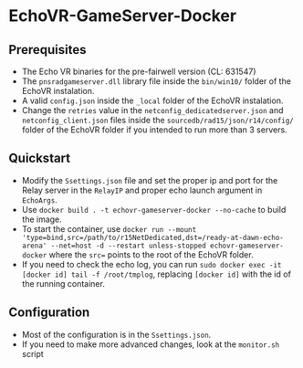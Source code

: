 # EchoVR-GameServer-Docker

## Prerequisites
- The Echo VR binaries for the pre-fairwell version (CL: 631547)
- The `pnsradgameserver.dll` library file inside the `bin/win10/` folder of the EchoVR instalation.
- A valid `config.json` inside the `_local` folder of the EchoVR instalation.
- Change the `retries` value in the `netconfig_dedicatedserver.json` and `netconfig_client.json` files inside the `sourcedb/rad15/json/r14/config/` folder of the EchoVR folder if you intended to run more than 3 servers.

## Quickstart
- Modify the `Ssettings.json` file and set the proper ip and port for the Relay server in the `RelayIP` and proper echo launch argument in `EchoArgs`.
- Use `docker build . -t echovr-gameserver-docker --no-cache` to build the image.
- To start the container, use `docker run --mount 'type=bind,src=/path/to/r15NetDedicated,dst=/ready-at-dawn-echo-arena' --net=host -d --restart unless-stopped echovr-gameserver-docker` where the `src=` points to the root of the EchoVR folder.
- If you need to check the echo log, you can run `sudo docker exec -it [docker id] tail -f /root/tmplog`, replacing `[docker id]` with the id of the running container.


## Configuration
- Most of the configuration is in the `Ssettings.json`.
- If you need to make more advanced changes, look at the `monitor.sh` script
